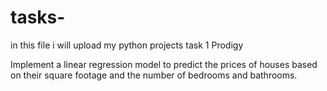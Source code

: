# tasks-
in this file i will upload my python projects
task 1 Prodigy 



Implement a linear regression model to predict the prices of houses based on their square footage and the number of bedrooms and bathrooms.
